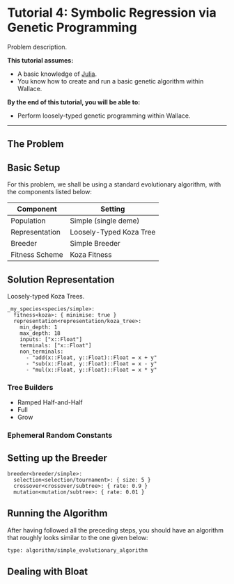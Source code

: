 # Tutorial 4: Symbolic Regression via Genetic Programming

Problem description.

**This tutorial assumes:**

* A basic knowledge of [Julia](http://julialang.org/).
* You know how to create and run a basic genetic algorithm within Wallace.

**By the end of this tutorial, you will be able to:**

* Perform loosely-typed genetic programming within Wallace.

--------------------------------------------------------------------------------

## The Problem


## Basic Setup
For this problem, we shall be using a standard evolutionary algorithm, with the
components listed below:

| Component           | Setting                                           |
| ------------------- | ------------------------------------------------- |
| Population          | Simple (single deme)                              |
| Representation      | Loosely-Typed Koza Tree                           |
| Breeder             | Simple Breeder                                    |
| Fitness Scheme      | Koza Fitness                                      |

## Solution Representation

Loosely-typed Koza Trees.

```
_my_species<species/simple>:
  fitness<koza>: { minimise: true }
  representation<representation/koza_tree>:
    min_depth: 1
    max_depth: 18
    inputs: ["x::Float"]
    terminals: ["x::Float"]
    non_terminals:
      - "add(x::Float, y::Float)::Float = x + y"
      - "sub(x::Float, y::Float)::Float = x - y"
      - "mul(x::Float, y::Float)::Float = x * y"
```

### Tree Builders

* Ramped Half-and-Half
* Full
* Grow

### Ephemeral Random Constants

## Setting up the Breeder

```
breeder<breeder/simple>:
  selection<selection/tournament>: { size: 5 }
  crossover<crossover/subtree>: { rate: 0.9 }
  mutation<mutation/subtree>: { rate: 0.01 }
```


## Running the Algorithm

After having followed all the preceding steps, you should have an algorithm
that roughly looks similar to the one given below:

```
type: algorithm/simple_evolutionary_algorithm
```

## Dealing with Bloat
